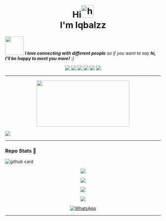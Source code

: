 <h1 align="center"> Hi<img src="https://user-images.githubusercontent.com/1303154/88677602-1635ba80-d120-11ea-84d8-d263ba5fc3c0.gif" width="40px" alt="hi"><br>I'm Iqbalzz</h1>

<img src="https://media0.giphy.com/media/Wj7lNjMNDxSmc/200.webp?cid=ecf05e47gol7hyzftrdpoaar8lchrj2uzbzs0qoz3xgzv14o&rid=200.webp" width="60"> <em><b>I love connecting with different people</b> so if you want to say <b>hi, I'll be happy to meet you more!</b> :)</em>

<p align="center">
  <img src="https://img.shields.io/badge/-JavaScript-black?style=flat-square&logo=javascript" />
  <img src="https://img.shields.io/badge/-Node.js-black?style=flat-square&logo=Node.js" />
  <img src="https://img.shields.io/badge/-HTML5-black?style=flat-square&logo=html5&logoColor=e34f26" />
  <img src="https://img.shields.io/badge/-CSS3-black?style=flat-square&logo=css3&logoColor=1572b6" />
  <img src="https://img.shields.io/badge/-Git-black?style=flat-square&logo=git" />
  <img src="https://img.shields.io/badge/-GitHub-black?style=flat-square&logo=github" /> <br>
</p>

___

<p align="center">
   <img width="300" height="150" src="https://camo.githubusercontent.com/db45054d90ef8099ce0235c82592c406dba0adcda421f8a84f162b58bab5d3e0/68747470733a2f2f636f756e742e6765746c6f6c692e636f6d2f6765742f406e6f627579616b693f7468656d653d67656c626f6f72752d68" />

 <a href="https://github.com/IqbalzzX"><img src="https://cardivo.vercel.app/api?name=Iqbalzz&description=Hi, i`m Iqbal and i`m just a newbie programmer👋&image=https://telegra.ph/file/6583c4e1f101f796b1398.jpg&usqp=CAU&backgroundColor=%23ecf0f1&instagram=_Iqbalzz_&github=IqbalzzX&pattern=leaf&colorPattern=%23eaeaea" /><a>
</p>

___

### Repo Stats 🔭
![github card](https://github-readme-stats.vercel.app/api/pin/?username=IqbalzzX&repo=iqbalzzx&theme=highcontrast)
   
<p align="center">
  <a href="https://github.com/IqbalzzX"><img src="https://github-readme-stats.vercel.app/api?username=IqbalzzX&theme=tokyonight&show_icons=true" /></a>
</p>

<p align="center">
  <a href="https://github.com/IqbalzzX"><img src="https://github-readme-streak-stats.herokuapp.com?user=IqbalzzX&theme=tokyonight&hide_border=false&properties=background&border=%239611C5FF" /><a>
</p>
  
<p align="center">
  <a href="https://github.com/IqbalzzX"><img src="https://github-readme-stats.vercel.app/api/top-langs?username=IqbalzzX&theme=tokyonight&layout=compact" /></a>
</p>
  
<p align="center">
  <a href="https://github.com/IqbalzzX"><img src="https://github-profile-trophy.vercel.app/?username=IqbalzzX&theme=radical&margin-w=20&no-bg=true&no-frame=false" /><a>
</p>
     
<p align="center">
  <a href="https://api.whatsapp.com/send?phone=628983583288&text=Assalamualaikum+Bang" target="_blank"><img src="https://img.shields.io/badge/Whatsapp-%808080.svg?&style=flat-square&logo=Whatsapp&logoColor=white" alt="WhatsApp"></a>
</p>

___